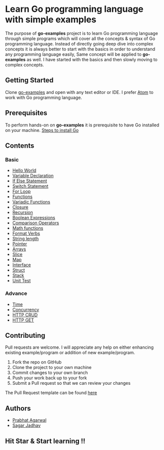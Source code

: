 # Learn Go programming language with simple examples
The purpose of **go-examples** project is to learn Go programming language through simple programs which will cover all the concepts & syntax of Go programming language. Instead of directly going deep dive into complex concepts it is always better to start with the basics in order to understand any programming language easily, Same concept will be applied to **go-examples** as well. I have started with the basics and then slowly moving to complex concepts.

## Getting Started
Clone [go-examples](https://github.com/sagar-jadhav/go-examples.git) and open with any text editor or IDE. I prefer [Atom](https://atom.io/) to work with Go programming language.

## Prerequisites

To perform hands-on on **go-examples** it is prerequisite to have Go installed on your machine.
[Steps to install Go](https://golang.org/doc/install?download)

## Contents

### Basic
* <a href='./hello-world.html' target='_blank'>Hello World</a>
* [Variable Declaration](./simple-calculator.html)
* [If Else Statement](./if-elseif-else.html)
* [Switch Statement](./switch.html)
* [For Loop](./for-loop.html)
* [Functions](./function.html)
* [Variadic Functions](./variadic.html)
* [Closure](./closure.html)
* [Recursion](./recursion.html)
* [Boolean Expressions](./boolean-expressions.html)
* [Comparison Operators](./comparison-operators.html)
* [Math functions](./math-functions.html)
* [Format Verbs](./format-verbs.html)
* [String length](./string-length.html)
* [Pointer](./pointer.html)
* [Arrays](./arrays.html)
* [Slice](./slice.html)
* [Map](./map.html)
* [Interface](./interfaces.html)
* [Struct](./struct.html)
* [Stack](./stack.html)
* [Unit Test](./unit-test.html)

### Advance
* [Time](./time.html)
* [Concurrency](./concurrency.html)
* [HTTP CRUD](./http_srv.html)
* [HTTP GET](./http_get.html)
 

## Contributing

Pull requests are welcome. I will appreciate any help on either enhancing existing example/program or addition of new example/program.

1. Fork the repo on GitHub
2. Clone the project to your own machine
3. Commit changes to your own branch
4. Push your work back up to your fork
5. Submit a Pull request so that we can review your changes

The Pull Request template can be found [here](./pull_request_template.html)

## Authors

- [Prabhat Agarwal](./prabhat-agarwal.html)
- [Sagar Jadhav](./sagar-jadhav.html)

## Hit Star & Start learning !!
